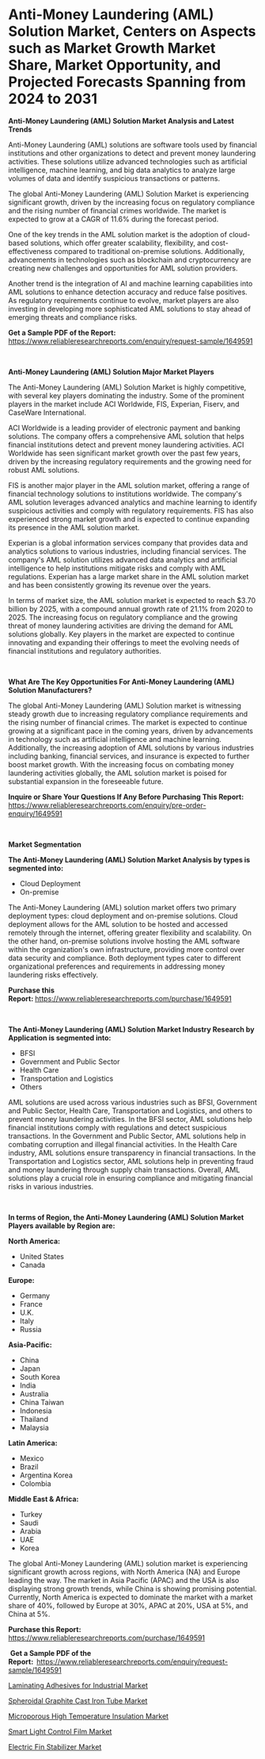 <p><h1>Anti-Money Laundering (AML) Solution Market, Centers on Aspects such as Market Growth Market Share, Market Opportunity, and Projected Forecasts Spanning from 2024 to 2031</h1></p><p><strong>Anti-Money Laundering (AML) Solution Market Analysis and Latest Trends</strong></p>
<p><p>Anti-Money Laundering (AML) solutions are software tools used by financial institutions and other organizations to detect and prevent money laundering activities. These solutions utilize advanced technologies such as artificial intelligence, machine learning, and big data analytics to analyze large volumes of data and identify suspicious transactions or patterns.</p><p>The global Anti-Money Laundering (AML) Solution Market is experiencing significant growth, driven by the increasing focus on regulatory compliance and the rising number of financial crimes worldwide. The market is expected to grow at a CAGR of 11.6% during the forecast period.</p><p>One of the key trends in the AML solution market is the adoption of cloud-based solutions, which offer greater scalability, flexibility, and cost-effectiveness compared to traditional on-premise solutions. Additionally, advancements in technologies such as blockchain and cryptocurrency are creating new challenges and opportunities for AML solution providers.</p><p>Another trend is the integration of AI and machine learning capabilities into AML solutions to enhance detection accuracy and reduce false positives. As regulatory requirements continue to evolve, market players are also investing in developing more sophisticated AML solutions to stay ahead of emerging threats and compliance risks.</p></p>
<p><strong>Get a Sample PDF of the Report:&nbsp;</strong> <a href="https://www.reliableresearchreports.com/enquiry/request-sample/1649591">https://www.reliableresearchreports.com/enquiry/request-sample/1649591</a></p>
<p>&nbsp;</p>
<p><strong>Anti-Money Laundering (AML) Solution Major Market Players</strong></p>
<p><p>The Anti-Money Laundering (AML) Solution Market is highly competitive, with several key players dominating the industry. Some of the prominent players in the market include ACI Worldwide, FIS, Experian, Fiserv, and CaseWare International.</p><p>ACI Worldwide is a leading provider of electronic payment and banking solutions. The company offers a comprehensive AML solution that helps financial institutions detect and prevent money laundering activities. ACI Worldwide has seen significant market growth over the past few years, driven by the increasing regulatory requirements and the growing need for robust AML solutions.</p><p>FIS is another major player in the AML solution market, offering a range of financial technology solutions to institutions worldwide. The company's AML solution leverages advanced analytics and machine learning to identify suspicious activities and comply with regulatory requirements. FIS has also experienced strong market growth and is expected to continue expanding its presence in the AML solution market.</p><p>Experian is a global information services company that provides data and analytics solutions to various industries, including financial services. The company's AML solution utilizes advanced data analytics and artificial intelligence to help institutions mitigate risks and comply with AML regulations. Experian has a large market share in the AML solution market and has been consistently growing its revenue over the years.</p><p>In terms of market size, the AML solution market is expected to reach $3.70 billion by 2025, with a compound annual growth rate of 21.1% from 2020 to 2025. The increasing focus on regulatory compliance and the growing threat of money laundering activities are driving the demand for AML solutions globally. Key players in the market are expected to continue innovating and expanding their offerings to meet the evolving needs of financial institutions and regulatory authorities.</p></p>
<p>&nbsp;</p>
<p><strong>What Are The Key Opportunities For Anti-Money Laundering (AML) Solution Manufacturers?</strong></p>
<p><p>The global Anti-Money Laundering (AML) Solution market is witnessing steady growth due to increasing regulatory compliance requirements and the rising number of financial crimes. The market is expected to continue growing at a significant pace in the coming years, driven by advancements in technology such as artificial intelligence and machine learning. Additionally, the increasing adoption of AML solutions by various industries including banking, financial services, and insurance is expected to further boost market growth. With the increasing focus on combating money laundering activities globally, the AML solution market is poised for substantial expansion in the foreseeable future.</p></p>
<p><strong>Inquire or Share Your Questions If Any Before Purchasing This Report:</strong> <a href="https://www.reliableresearchreports.com/enquiry/pre-order-enquiry/1649591">https://www.reliableresearchreports.com/enquiry/pre-order-enquiry/1649591</a></p>
<p>&nbsp;</p>
<p><strong>Market Segmentation</strong></p>
<p><strong>The Anti-Money Laundering (AML) Solution Market Analysis by types is segmented into:</strong></p>
<p><ul><li>Cloud Deployment</li><li>On-premise</li></ul></p>
<p><p>The Anti-Money Laundering (AML) solution market offers two primary deployment types: cloud deployment and on-premise solutions. Cloud deployment allows for the AML solution to be hosted and accessed remotely through the internet, offering greater flexibility and scalability. On the other hand, on-premise solutions involve hosting the AML software within the organization's own infrastructure, providing more control over data security and compliance. Both deployment types cater to different organizational preferences and requirements in addressing money laundering risks effectively.</p></p>
<p><strong>Purchase this Report:&nbsp;</strong><a href="https://www.reliableresearchreports.com/purchase/1649591">https://www.reliableresearchreports.com/purchase/1649591</a></p>
<p>&nbsp;</p>
<p><strong>The Anti-Money Laundering (AML) Solution Market Industry Research by Application is segmented into:</strong></p>
<p><ul><li>BFSI</li><li>Government and Public Sector</li><li>Health Care</li><li>Transportation and Logistics</li><li>Others</li></ul></p>
<p><p>AML solutions are used across various industries such as BFSI, Government and Public Sector, Health Care, Transportation and Logistics, and others to prevent money laundering activities. In the BFSI sector, AML solutions help financial institutions comply with regulations and detect suspicious transactions. In the Government and Public Sector, AML solutions help in combating corruption and illegal financial activities. In the Health Care industry, AML solutions ensure transparency in financial transactions. In the Transportation and Logistics sector, AML solutions help in preventing fraud and money laundering through supply chain transactions. Overall, AML solutions play a crucial role in ensuring compliance and mitigating financial risks in various industries.</p></p>
<p>&nbsp;</p>
<p><strong>In terms of Region, the Anti-Money Laundering (AML) Solution Market Players available by Region are:</strong></p>
<p>
    <p> <strong> North America: </strong>
        <ul>
            <li>United States</li>
            <li>Canada</li>
        </ul>
        </p> 
    <p> <strong> Europe: </strong>
        <ul>
            <li>Germany</li>
            <li>France</li>
            <li>U.K.</li>
            <li>Italy</li>
            <li>Russia</li>
        </ul>
        </p> 
    <p> <strong> Asia-Pacific: </strong>
        <ul>
            <li>China</li>
            <li>Japan</li>
            <li>South Korea</li>
            <li>India</li>
            <li>Australia</li>
            <li>China Taiwan</li>
            <li>Indonesia</li>
            <li>Thailand</li>
            <li>Malaysia</li>
        </ul>
        </p> 
    <p> <strong> Latin America: </strong>
        <ul>
            <li>Mexico</li>
            <li>Brazil</li>
            <li>Argentina Korea</li>
            <li>Colombia</li>
        </ul>
        </p> 
    <p> <strong> Middle East & Africa: </strong>
        <ul>
            <li>Turkey</li>
            <li>Saudi</li>
            <li>Arabia</li>
            <li>UAE</li>
            <li>Korea</li>
        </ul>
    </p>
    </p>
<p><p>The global Anti-Money Laundering (AML) solution market is experiencing significant growth across regions, with North America (NA) and Europe leading the way. The market in Asia Pacific (APAC) and the USA is also displaying strong growth trends, while China is showing promising potential. Currently, North America is expected to dominate the market with a market share of 40%, followed by Europe at 30%, APAC at 20%, USA at 5%, and China at 5%.</p></p>
<p><strong>Purchase this Report: </strong><a href="https://www.reliableresearchreports.com/purchase/1649591">https://www.reliableresearchreports.com/purchase/1649591</a></p>
<p>&nbsp;<strong>Get a Sample PDF of the Report:&nbsp;&nbsp;</strong><a href="https://www.reliableresearchreports.com/enquiry/request-sample/1649591">https://www.reliableresearchreports.com/enquiry/request-sample/1649591</a></p>
<p><strong></strong></p>
<p><p><a href="https://github.com/RichRobinson5/Market-Research-Report-List-3/blob/main/laminating-adhesives-for-industrial-market.md">Laminating Adhesives for Industrial Market</a></p><p><a href="https://medium.com/@sydniledner/spheroidal-graphite-cast-iron-tube-nbsp-market-focuses-on-market-share-size-and-projected-forecast-411f5b5f9f36">Spheroidal Graphite Cast Iron Tube Market</a></p><p><a href="https://medium.com/@sydniledner/microporous-high-temperature-insulation-market-analysis-and-sze-forecasted-for-period-from-2024-to-7c927adb0c90">Microporous High Temperature Insulation Market</a></p><p><a href="https://medium.com/@sydniledner/decoding-smart-light-control-film-market-metrics-market-share-trends-and-growth-patterns-724100809577">Smart Light Control Film Market</a></p><p><a href="https://github.com/gdfhhhj/Market-Research-Report-List-3/blob/main/electric-fin-stabilizer-market.md">Electric Fin Stabilizer Market</a></p></p>